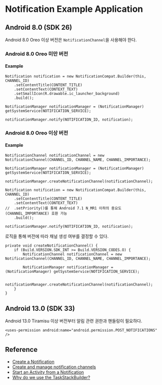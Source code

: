 # Notification Example Application

## Android 8.0 (SDK 26)

Android 8.0 Oreo 이상 버전은 `NotificationChannel`을 사용해야 한다.

### Android 8.0 Oreo 미만 버전

#### Example

```
Notification notification = new NotificationCompat.Builder(this, CHANNEL_ID)
    .setContentTitle(CONTENT_TITLE)
    .setContentText(CONTEXT_TEXT)
    .setSmallIcon(R.drawable.ic_launcher_background)
    .build();

NotificationManager notificationManager = (NotificationManager) getSystemService(NOTIFICATION_SERVICE);

notificationManager.notify(NOTIFICATION_ID, notification);
```

### Android 8.0 Oreo 이상 버전

#### Example

```
NotificationChannel notificationChannel = new NotificationChannel(CHANNEL_ID, CHANNEL_NAME, CHANNEL_IMPORTANCE);

NotificationManager notificationManager = (NotificationManager) getSystemService(NOTIFICATION_SERVICE);

notificationManager.createNotificationChannel(notificationChannel);

Notification notification = new NotificationCompat.Builder(this, CHANNEL_ID)
    .setContentTitle(CONTENT_TITLE)
    .setContentText(CONTEXT_TEXT)
//  .setPriority()를 통해 Android 7.1 N_MR1 이하의 중요도(CHANNEL_IMPORTANCE) 호환 가능
    .build();

notificationManager.notify(NOTIFICATION_ID, notification);
```

로직을 통해 버전에 따라 채널 생성 여부를 결정할 수 있다.

```
private void createNotificationChannel() {
    if (Build.VERSION.SDK_INT >= Build.VERSION_CODES.O) {
        NotificationChannel notificationChannel = new NotificationChannel(CHANNEL_ID, CHANNEL_NAME, CHANNEL_IMPORTANCE);

        NotificationManager notificationManager = (NotificationManager) getSystemService(NOTIFICATION_SERVICE);

        notificationManager.createNotificationChannel(notificationChannel);
    }
}
```

## Android 13.0 (SDK 33)

Android 13.0 Tiramisu 이상 버전부터 알림 관련 권한과 핸들링이 필요하다.

```
<uses-permission android:name="android.permission.POST_NOTIFICATIONS" />
```

## Reference

- [Create a Notification](https://developer.android.com/develop/ui/views/notifications/build-notification)
- [Create and manage notification channels](https://developer.android.com/develop/ui/views/notifications/channels)
- [Start an Activity from a Notification](https://developer.android.com/develop/ui/views/notifications/navigation)
- [Why do we use the TaskStackBuilder?](https://stackoverflow.com/questions/36912325/why-do-we-use-the-taskstackbuilder)
